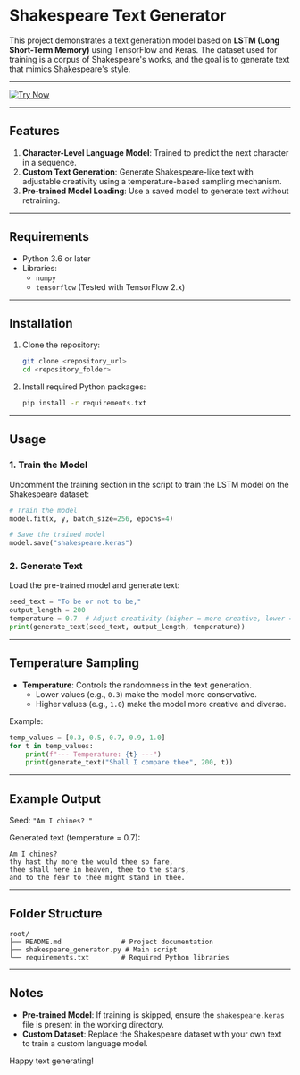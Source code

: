 # Shakespeare Text Generator

This project demonstrates a text generation model based on **LSTM (Long Short-Term Memory)** using TensorFlow and Keras. The dataset used for training is a corpus of Shakespeare's works, and the goal is to generate text that mimics Shakespeare's style.

---

[![Try Now](https://img.shields.io/badge/Try%20Now-Click%20Here-brightgreen)](https://colab.research.google.com/drive/1RCzPw1qBNEEfH1hgGpiKxWCFQoRxPuMa?usp=sharing)

---

## Features

1. **Character-Level Language Model**: Trained to predict the next character in a sequence.
2. **Custom Text Generation**: Generate Shakespeare-like text with adjustable creativity using a temperature-based sampling mechanism.
3. **Pre-trained Model Loading**: Use a saved model to generate text without retraining.

---

## Requirements

- Python 3.6 or later
- Libraries:
  - `numpy`
  - `tensorflow` (Tested with TensorFlow 2.x)

---

## Installation

1. Clone the repository:
   ```bash
   git clone <repository_url>
   cd <repository_folder>
   ```

2. Install required Python packages:
   ```bash
   pip install -r requirements.txt
   ```

---

## Usage

### 1. **Train the Model**
Uncomment the training section in the script to train the LSTM model on the Shakespeare dataset:
```python
# Train the model
model.fit(x, y, batch_size=256, epochs=4)

# Save the trained model
model.save("shakespeare.keras")
```

### 2. **Generate Text**
Load the pre-trained model and generate text:
```python
seed_text = "To be or not to be,"
output_length = 200
temperature = 0.7  # Adjust creativity (higher = more creative, lower = more conservative)
print(generate_text(seed_text, output_length, temperature))
```

---

## Temperature Sampling

- **Temperature**: Controls the randomness in the text generation.
  - Lower values (e.g., `0.3`) make the model more conservative.
  - Higher values (e.g., `1.0`) make the model more creative and diverse.

Example:
```python
temp_values = [0.3, 0.5, 0.7, 0.9, 1.0]
for t in temp_values:
    print(f"--- Temperature: {t} ---")
    print(generate_text("Shall I compare thee", 200, t))
```

---

## Example Output

Seed: `"Am I chines?
"`

Generated text (temperature = 0.7):
```
Am I chines?
thy hast thy more the would thee so fare,
thee shall here in heaven, thee to the stars,
and to the fear to thee might stand in thee.

```

---

## Folder Structure

```
root/
├── README.md               # Project documentation
├── shakespeare_generator.py # Main script
└── requirements.txt        # Required Python libraries
```

---

## Notes

- **Pre-trained Model**: If training is skipped, ensure the `shakespeare.keras` file is present in the working directory.
- **Custom Dataset**: Replace the Shakespeare dataset with your own text to train a custom language model.

Happy text generating!
